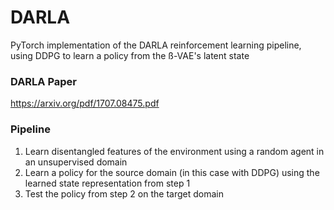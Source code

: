 # DARLA
PyTorch implementation of the DARLA reinforcement learning pipeline, using DDPG to learn a policy from the ß-VAE's latent state

### DARLA Paper
https://arxiv.org/pdf/1707.08475.pdf

### Pipeline
1. Learn disentangled features of the environment using a random agent in an unsupervised domain
2. Learn a policy for the source domain (in this case with DDPG) using the learned state representation from step 1
3. Test the policy from step 2 on the target domain
